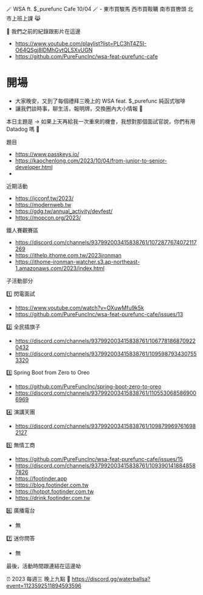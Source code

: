 🪄 WSA ft. $_purefunc Cafe 10/04 🪄 - 東市買駿馬 西市買鞍韉 南市買轡頭 北市上班上課 😹

:movie_camera: 我們之前的紀錄跟影片在這邊
* https://www.youtube.com/playlist?list=PLC3hT4Z5I-O64QSgj8IDMhGvtQLSXvUGN
* https://github.com/PureFuncInc/wsa-feat-purefunc-cafe

# 開場
* 大家晚安，又到了每個禮拜三晚上的 WSA feat. $_purefunc 純函式咖啡
* 讓我們談時事，聊生活，報明牌，交換圈內大小情報 🦻

本日主題是 -> 如果上天再給我一次重來的機會，我想對那個面試官說，你們有用 Datadog 嗎 🐶

題目
* https://www.passkeys.io/
* https://kaochenlong.com/2023/10/04/from-junior-to-senior-developer.html
* 

近期活動
* https://jcconf.tw/2023/
* https://modernweb.tw
* https://gdg.tw/annual_activity/devfest/
* https://mopcon.org/2023/

鐵人賽觀賽區
* https://discord.com/channels/937992003415838761/1072877674072117269
* https://ithelp.ithome.com.tw/2023ironman
* https://ithome-ironman-watcher.s3.ap-northeast-1.amazonaws.com/2023/index.html

子活動部分

:one: 閃電面試
* https://www.youtube.com/watch?v=OXuwMfu9k5k
* https://github.com/PureFuncInc/wsa-feat-purefunc-cafe/issues/13

:two: 全民插旗子
* https://discord.com/channels/937992003415838761/1067781868709220432
* https://discord.com/channels/937992003415838761/1095987934307553320

:three: Spring Boot from Zero to Oreo
* https://github.com/PureFuncInc/spring-boot-zero-to-oreo
* https://discord.com/channels/937992003415838761/1105530685869006969

:four: 演講天團
* https://discord.com/channels/937992003415838761/1098799697616982127

:five: 無情工商
* https://github.com/PureFuncInc/wsa-feat-purefunc-cafe/issues/15
* https://discord.com/channels/937992003415838761/1093901418848587826
* https://footinder.app
* https://blog.footinder.com.tw
* https://hotpot.footinder.com.tw
* https://drink.footinder.com.tw

:six: 廣播電台
* 無

:seven: 迷你問答
* 無

最後，活動時間跟連結在這邊呦

:alarm_clock: 2023 每週三 晚上九點
:link: https://discord.gg/waterballsa?event=1123592511894593596
